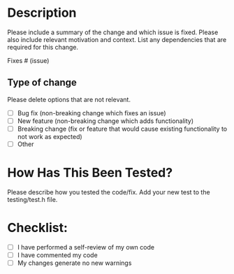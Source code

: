 # Description

Please include a summary of the change and which issue is fixed. Please also include relevant motivation and context. List any dependencies that are required for this change.

Fixes # (issue)

## Type of change

Please delete options that are not relevant.

- [ ] Bug fix (non-breaking change which fixes an issue)
- [ ] New feature (non-breaking change which adds functionality)
- [ ] Breaking change (fix or feature that would cause existing functionality to not work as expected)
- [ ] Other

# How Has This Been Tested?

Please describe how you tested the code/fix. Add your new test to the testing/test.h file.


# Checklist:

- [ ] I have performed a self-review of my own code
- [ ] I have commented my code
- [ ] My changes generate no new warnings
